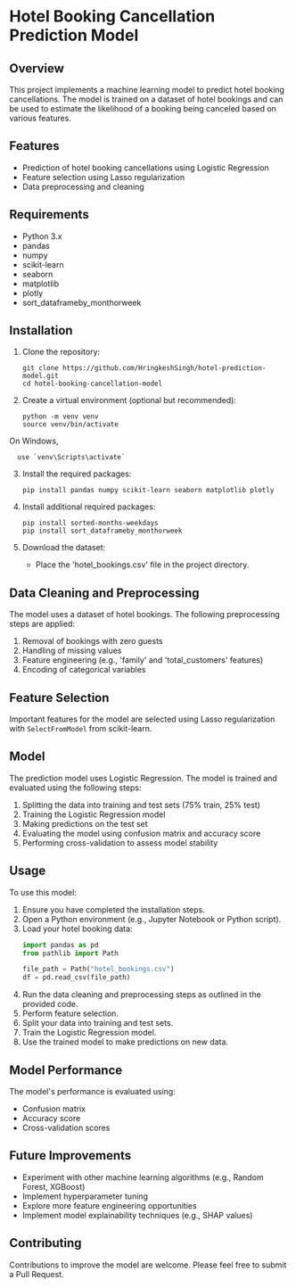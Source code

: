 # Hotel Booking Cancellation Prediction Model

## Overview

This project implements a machine learning model to predict hotel booking cancellations. The model is trained on a dataset of hotel bookings and can be used to estimate the likelihood of a booking being canceled based on various features.

## Features

- Prediction of hotel booking cancellations using Logistic Regression
- Feature selection using Lasso regularization
- Data preprocessing and cleaning

## Requirements

- Python 3.x
- pandas
- numpy
- scikit-learn
- seaborn
- matplotlib
- plotly
- sort_dataframeby_monthorweek

## Installation

1. Clone the repository:
   ```
   git clone https://github.com/HringkeshSingh/hotel-prediction-model.git
   cd hotel-booking-cancellation-model
   ```

2. Create a virtual environment (optional but recommended):
   ```
   python -m venv venv
   source venv/bin/activate
  On Windows,
  ```
    use `venv\Scripts\activate`
   ```

3. Install the required packages:
   ```
   pip install pandas numpy scikit-learn seaborn matplotlib plotly
   ```

4. Install additional required packages:
   ```
   pip install sorted-months-weekdays
   pip install sort_dataframeby_monthorweek
   ```

5. Download the dataset:
   - Place the 'hotel_bookings.csv' file in the project directory.

## Data Cleaning and Preprocessing

The model uses a dataset of hotel bookings. The following preprocessing steps are applied:

1. Removal of bookings with zero guests
2. Handling of missing values
3. Feature engineering (e.g., 'family' and 'total_customers' features)
4. Encoding of categorical variables

## Feature Selection

Important features for the model are selected using Lasso regularization with `SelectFromModel` from scikit-learn.

## Model

The prediction model uses Logistic Regression. The model is trained and evaluated using the following steps:

1. Splitting the data into training and test sets (75% train, 25% test)
2. Training the Logistic Regression model
3. Making predictions on the test set
4. Evaluating the model using confusion matrix and accuracy score
5. Performing cross-validation to assess model stability

## Usage

To use this model:

1. Ensure you have completed the installation steps.
2. Open a Python environment (e.g., Jupyter Notebook or Python script).
3. Load your hotel booking data:
   ```python
   import pandas as pd
   from pathlib import Path

   file_path = Path("hotel_bookings.csv")
   df = pd.read_csv(file_path)
   ```
4. Run the data cleaning and preprocessing steps as outlined in the provided code.
5. Perform feature selection.
6. Split your data into training and test sets.
7. Train the Logistic Regression model.
8. Use the trained model to make predictions on new data.

## Model Performance

The model's performance is evaluated using:

- Confusion matrix
- Accuracy score
- Cross-validation scores

## Future Improvements

- Experiment with other machine learning algorithms (e.g., Random Forest, XGBoost)
- Implement hyperparameter tuning
- Explore more feature engineering opportunities
- Implement model explainability techniques (e.g., SHAP values)

## Contributing

Contributions to improve the model are welcome. Please feel free to submit a Pull Request.

